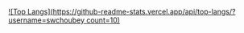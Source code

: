 [![Top Langs](https://github-readme-stats.vercel.app/api/top-langs/?username=swchoubey count=10)](https://github.com/swchoubey/github-readme-stats)

